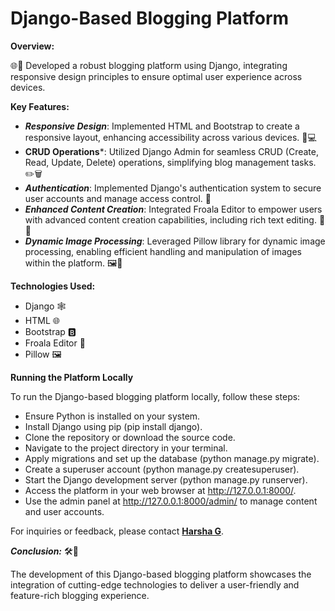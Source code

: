 # Django-Based Blogging Platform 

 **Overview:**

🌐📝 Developed a robust blogging platform using Django, integrating responsive design principles to ensure optimal user experience across devices.

**Key Features:**
- ***Responsive Design***: Implemented HTML and Bootstrap to create a responsive layout, enhancing accessibility across various devices. 📱💻
- **CRUD Operations***: Utilized Django Admin for seamless CRUD (Create, Read, Update, Delete) operations, simplifying blog management tasks. ✏️🗑️
- ***Authentication***: Implemented Django's authentication system to secure user accounts and manage access control. 🔐
- ***Enhanced Content Creation***: Integrated Froala Editor to empower users with advanced content creation capabilities, including rich text editing. 📝✨
- ***Dynamic Image Processing***: Leveraged Pillow library for dynamic image processing, enabling efficient handling and manipulation of images within the platform. 🖼️🔄

**Technologies Used:**
- Django 🕸️
- HTML 🌐
- Bootstrap 🅱️
- Froala Editor 📝
- Pillow 🖼️

**Running the Platform Locally**

To run the Django-based blogging platform locally, follow these steps:

- Ensure Python is installed on your system.
- Install Django using pip (pip install django).
- Clone the repository or download the source code.
- Navigate to the project directory in your terminal.
- Apply migrations and set up the database (python manage.py migrate).
- Create a superuser account (python manage.py createsuperuser).
- Start the Django development server (python manage.py runserver).
- Access the platform in your web browser at http://127.0.0.1:8000/.
- Use the admin panel at http://127.0.0.1:8000/admin/ to manage content and user accounts.

For inquiries or feedback, please contact **[Harsha G](mailto:harshag3103@gmail.com)**.

***Conclusion:***
🛠️📰 

The development of this Django-based blogging platform showcases the integration of cutting-edge technologies to deliver a user-friendly and feature-rich blogging experience.
